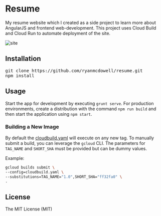 # Resume

My resume website which I created as a side project to learn more about
AngularJS and frontend web-development. This project uses Cloud Build and
Cloud Run to automate deployment of the site.

![site](https://user-images.githubusercontent.com/1460312/103029249-01b6ec00-451f-11eb-9175-14774d38f5ad.png)

## Installation

<pre>
git clone https://github.com/ryanmcdowell/resume.git
npm install
</pre>

## Usage

Start the app for development by executing `grunt serve`. For production environments,
create a distribution with the command `npm run build` and then start the application
using `npm start`.

### Building a New Image

By default the [cloudbuild.yaml](cloudbuild.yaml) will execute on any new tag.
To manually submit a build, you can leverage the `gcloud` CLI. The parameters
for `TAG_NAME` and `SHORT_SHA` must be provided but can be dummy values.

Example:
```sh
gcloud builds submit \
--config=cloudbuild.yaml \
--substitutions=TAG_NAME="1.0",SHORT_SHA="ff32fa0" \
.
```

## License

The MIT License (MIT)
